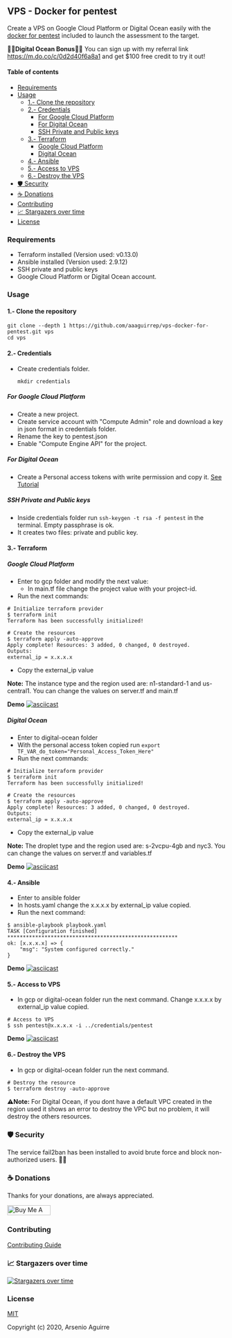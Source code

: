 <!-- markdownlint-disable MD033 MD041 -->
<h2>VPS - Docker for pentest</h2>

Create a VPS on Google Cloud Platform or Digital Ocean easily with the [docker for pentest](https://github.com/aaaguirrep/pentest) included to launch the assessment to the target.

:tada::tada:**Digital Ocean Bonus**:tada::tada:
You can sign up with my referral link <https://m.do.co/c/0d2d40f6a8a1> and get $100 free credit to try it out!

#### Table of contents

- [Requirements](#requirements)
- [Usage](#usage)
  - [1.- Clone the repository](#1--clone-the-repository)
  - [2.- Credentials](#2--credentials)
    - [For Google Cloud Platform](#for-google-cloud-platform)
    - [For Digital Ocean](#for-digital-ocean)
    - [SSH Private and Public keys](#ssh-private-and-public-keys)
  - [3.- Terraform](#3--terraform)
    - [Google Cloud Platform](#google-cloud-platform)
    - [Digital Ocean](#digital-ocean)
  - [4.- Ansible](#4--ansible)
  - [5.- Access to VPS](#5--access-to-vps)
  - [6.- Destroy the VPS](#6--destroy-the-vps)
- [:shield: Security](#shield-security)
- [:coffee: Donations](#coffee-donations)
- [Contributing](#contributing)
- [:chart_with_upwards_trend: Stargazers over time](#chart_with_upwards_trend-stargazers-over-time)
- [License](#license)

### Requirements

- Terraform installed (Version used: v0.13.0)
- Ansible installed (Version used: 2.9.12)
- SSH private and public keys
- Google Cloud Platform or Digital Ocean account.

### Usage

#### 1.- Clone the repository

```console
git clone --depth 1 https://github.com/aaaguirrep/vps-docker-for-pentest.git vps
cd vps
```

#### 2.- Credentials

- Create credentials folder.

    ```console
    mkdir credentials
    ```

##### For Google Cloud Platform

- Create a new project.
- Create service account with "Compute Admin" role and download a key in json format in credentials folder.
- Rename the key to pentest.json
- Enable "Compute Engine API" for the project.

##### For Digital Ocean

- Create a Personal access tokens with write permission and copy it. [See Tutorial](https://www.digitalocean.com/docs/apis-clis/api/create-personal-access-token/)

##### SSH Private and Public keys

- Inside credentials folder run `ssh-keygen -t rsa -f pentest` in the terminal. Empty passphrase is ok.
- It creates two files: private and public key.

#### 3.- Terraform

##### Google Cloud Platform

- Enter to gcp folder and modify the next value:
  - In main.tf file change the project value with your project-id.
- Run the next commands:

```console
# Initialize terraform provider
$ terraform init
Terraform has been successfully initialized!

# Create the resources
$ terraform apply -auto-approve
Apply complete! Resources: 3 added, 0 changed, 0 destroyed.
Outputs:
external_ip = x.x.x.x
```

- Copy the external_ip value

**Note:** The instance type and the region used are: n1-standard-1 and us-central1. You can change the values on server.tf and main.tf

**Demo**
[![asciicast](https://asciinema.org/a/352900.png)](https://asciinema.org/a/352900)

##### Digital Ocean

- Enter to digital-ocean folder
- With the personal access token copied run `export TF_VAR_do_token="Personal_Access_Token_Here"`
- Run the next commands:

```console
# Initialize terraform provider
$ terraform init
Terraform has been successfully initialized!

# Create the resources
$ terraform apply -auto-approve
Apply complete! Resources: 3 added, 0 changed, 0 destroyed.
Outputs:
external_ip = x.x.x.x
```

- Copy the external_ip value

**Note:** The droplet type and the region used are: s-2vcpu-4gb and nyc3. You can change the values on server.tf and variables.tf

**Demo**
[![asciicast](https://asciinema.org/a/352901.png)](https://asciinema.org/a/352901)

#### 4.- Ansible

- Enter to ansible folder
- In hosts.yaml change the x.x.x.x by external_ip value copied.
- Run the next command:

```console
$ ansible-playbook playbook.yaml
TASK [Configuration finished] *******************************************************
ok: [x.x.x.x] => {
    "msg": "System configured correctly."
}
```

**Demo**
[![asciicast](https://asciinema.org/a/352903.png)](https://asciinema.org/a/352903)

#### 5.- Access to VPS

- In gcp or digital-ocean folder run the next command. Change x.x.x.x by external_ip value copied.

```Console
# Access to VPS
$ ssh pentest@x.x.x.x -i ../credentials/pentest
```

**Demo**
[![asciicast](https://asciinema.org/a/352904.png)](https://asciinema.org/a/352904)

#### 6.- Destroy the VPS

- In gcp or digital-ocean folder run the next command.

```Console
# Destroy the resource
$ terraform destroy -auto-approve
```

:warning:**Note:** For Digital Ocean, if you dont have a default VPC created in the region used it shows an error to destroy the VPC but no problem, it will destroy the others resources.

### :shield: Security

The service fail2ban has been installed to avoid brute force and block non-authorized users. :ghost::ghost:

### :coffee: Donations

Thanks for your donations, are always appreciated.

<a href="https://www.buymeacoffee.com/aaaguirrep" target="_blank"><img src="https://cdn.buymeacoffee.com/buttons/default-orange.png" alt="Buy Me A Coffee" style="height: 23px !important; width: 100px !important;" ></a>

### Contributing

[Contributing Guide](CONTRIBUTING.md)

### :chart_with_upwards_trend: Stargazers over time

[![Stargazers over time](https://starchart.cc/aaaguirrep/vps-docker-for-pentest.svg)](https://starchart.cc/aaaguirrep/vps-docker-for-pentest)

### License

[MIT](LICENSE)

Copyright (c) 2020, Arsenio Aguirre
